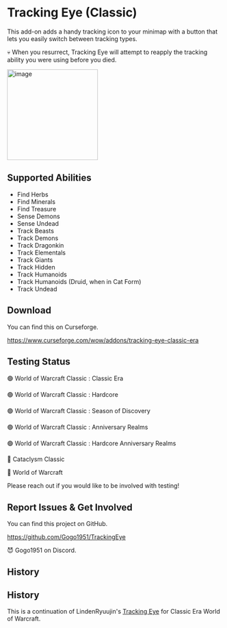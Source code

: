# Tracking Eye (Classic)

This add-on adds a handy tracking icon to your minimap with a button that lets you easily switch between tracking types.

💀 When you resurrect, Tracking Eye will attempt to reapply the tracking ability you were using before you died.

<img width="212" alt="image" src="https://github.com/user-attachments/assets/53bbc30d-6671-4a4a-8cc9-c2373a863fbd">

## Supported Abilities

* Find Herbs
* Find Minerals
* Find Treasure
* Sense Demons
* Sense Undead
* Track Beasts
* Track Demons
* Track Dragonkin
* Track Elementals
* Track Giants
* Track Hidden
* Track Humanoids
* Track Humanoids (Druid, when in Cat Form)
* Track Undead

## Download

You can find this on Curseforge.

https://www.curseforge.com/wow/addons/tracking-eye-classic-era

## Testing Status

🟢 World of Warcraft Classic : Classic Era

🟢 World of Warcraft Classic : Hardcore

🟢 World of Warcraft Classic : Season of Discovery

🟢 World of Warcraft Classic : Anniversary Realms

🟢 World of Warcraft Classic : Hardcore Anniversary Realms

🔴 Cataclysm Classic

🔴 World of Warcraft

Please reach out if you would like to be involved with testing!

## Report Issues & Get Involved

You can find this project on GitHub.

https://github.com/Gogo1951/TrackingEye

😈 Gogo1951 on Discord.

## History

## History

This is a continuation of LindenRyuujin's [Tracking Eye](https://www.curseforge.com/wow/addons/tracking-eye) for Classic Era World of Warcraft.
